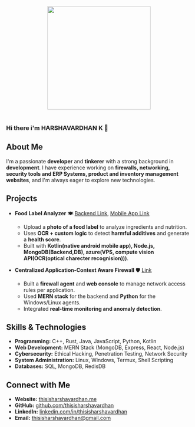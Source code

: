 <p align="center">
<br><img src="https://github.com/chiraag-kakar/chiraag-kakar/blob/master/hadder.gif" width="280px"><br><br>
</p>

### Hi there i'm HARSHAVARDHAN K 👋

##  About Me
I'm a passionate **developer** and **tinkerer** with a strong background in **development**. I have experience working on **firewalls, networking, security tools and ERP Systems, product and inventory management websites**, and I'm always eager to explore new technologies.

##  Projects
- **Food Label Analyzer** 🍽️ [Backend Link](https://github.com/thisisharshavardhan/Label-scanner), [Mobile App Link](https://github.com/thisisharshavardhan/FLA-App)
  - Upload a **photo of a food label** to analyze ingredients and nutrition.
  - Uses **OCR + custom logic** to detect **harmful additives** and generate a **health score**.
  - Built with **Kotlin(native android mobile app), Node.js, MongoDB(Backend,DB), azure(VPS, compute vision API(OCR(optical charecter recognision)))**.

- **Centralized Application-Context Aware Firewall** 🛡️  [Link](https://github.com/thisisharshavardhan/Centralized-Application-context-aware-firewall)
  - Built a **firewall agent** and **web console** to manage network access rules per application.
  - Used **MERN stack** for the backend and **Python** for the Windows/Linux agents.
  - Integrated **real-time monitoring and anomaly detection**.

##  Skills & Technologies
- **Programming:** C++, Rust, Java, JavaScript, Python, Kotlin
- **Web Development:** MERN Stack (MongoDB, Express, React, Node.js)
- **Cybersecurity:** Ethical Hacking, Penetration Testing, Network Security
- **System Administration:** Linux, Windows, Termux, Shell Scripting
- **Databases:** SQL, MongoDB, RedisDB

##  Connect with Me
- **Website:** [thisisharshavardhan.me](https://thisisharshavardhan.me)
- **GitHub:** [github.com/thisisharshavardhan](https://github.com/thisisharshavardhan)
- **LinkedIn:** [linkedin.com/in/thisisharshavardhan](https://linkedin.com/in/thisisharshavardhan)
- **Email:** thisisharshavardhan@gmail.com

